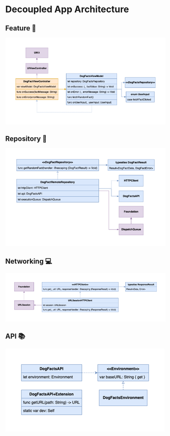 # Decoupled App Architecture

## Feature 📏

![Feature](./img/Decoupled-app-architecture-Feature.png)

## Repository 🧰

![Repository](./img/Decoupled-app-architecture-Repository.png)

## Networking 💻

![Networking](./img/Decoupled-app-architecture-Networking.png)

## API 📚

![API](./img/Decoupled-app-architecture-API.png)